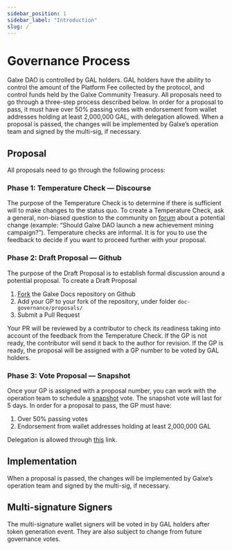 ```yaml
---
sidebar_position: 1
sidebar_label: "Introduction"
slug: /
---
```


# Governance Process

Galxe DAO is controlled by GAL holders. GAL holders have the ability to control the amount of the Platform Fee collected by the protocol, and control funds held by the Galxe Community Treasury. All proposals need to go through a three-step process described below. In order for a proposal to pass, it must have over 50% passing votes with endorsement from wallet addresses holding at least 2,000,000 GAL, with delegation allowed. When a proposal is passed, the changes will be implemented by Galxe’s operation team and signed by the multi-sig, if necessary.

## Proposal

All proposals need to go through the following process:

### Phase 1: Temperature Check — Discourse

The purpose of the Temperature Check is to determine if there is sufficient will to make changes to the status quo. To create a Temperature Check, ask a general, non-biased question to the community on [forum](https://gal.xyz/dI1ew2) about a potential change (example: “Should Galxe DAO launch a new achievement mining campaign?”). Temperature checks are informal. It is for you to use the feedback to decide if you want to proceed further with your proposal.

### Phase 2: Draft Proposal — Github

The purpose of the Draft Proposal is to establish formal discussion around a potential proposal. To create a Draft Proposal

1. [Fork](https://github.com/GalxeHQ/galxe-docs) the Galxe Docs repository on Github
2. Add your GP to your fork of the repository, under folder `doc-governance/proposals/`
3. Submit a Pull Request

Your PR will be reviewed by a contributor to check its readiness taking into account of the feedback from the Temperature Check. If the GP is not ready, the contributor will send it back to the author for revision. If the GP is ready, the proposal will be assigned with a GP number to be voted by GAL holders.

### Phase 3: Vote Proposal — Snapshot

Once your GP is assigned with a proposal number, you can work with the operation team to schedule a [snapshot](https://snapshot.org/#/project-galaxy.eth) vote. The snapshot vote will last for 5 days. In order for a proposal to pass, the GP must have:

1. Over 50% passing votes
2. Endorsement from wallet addresses holding at least 2,000,000 GAL

Delegation is allowed through [this](https://snapshot.org/#/delegate/project-galaxy.eth) link.

## Implementation

When a proposal is passed, the changes will be implemented by Galxe’s operation team and signed by the multi-sig, if necessary.

## Multi-signature Signers

The multi-signature wallet signers will be voted in by GAL holders after token generation event. They are also subject to change from future governance votes.
